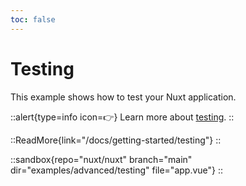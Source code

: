 ```yaml
---
toc: false
---
```


# Testing

This example shows how to test your Nuxt application.

::alert{type=info icon=👉}
Learn more about [testing](/docs/getting-started/testing).
::

::ReadMore{link="/docs/getting-started/testing"}
::

::sandbox{repo="nuxt/nuxt" branch="main" dir="examples/advanced/testing" file="app.vue"}
::
